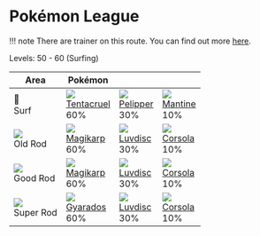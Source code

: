# Pokémon League

!!! note
    There are trainer on this route. You can find out more [here](../../trainer_changes/pokemon_league/).

Levels: 50 - 60 (Surfing)

Area                         | Pokémon                           | &nbsp;                          | &nbsp;                         | 
---                          | ---                               | ---                             | ---                            | 
🌊<br> Surf                   | ![][073]<br> [Tentacruel]<br> 60% | ![][279]<br> [Pelipper]<br> 30% | ![][226]<br> [Mantine]<br> 10% | 
![][old-rod]<br> Old Rod     | ![][129]<br> [Magikarp]<br> 60%   | ![][370]<br> [Luvdisc]<br> 30%  | ![][222]<br> [Corsola]<br> 10% | 
![][good-rod]<br> Good Rod   | ![][129]<br> [Magikarp]<br> 60%   | ![][370]<br> [Luvdisc]<br> 30%  | ![][222]<br> [Corsola]<br> 10% | 
![][super-rod]<br> Super Rod | ![][130]<br> [Gyarados]<br> 60%   | ![][370]<br> [Luvdisc]<br> 30%  | ![][222]<br> [Corsola]<br> 10% | 

[Tentacruel]: ../../pokemon_changes/073/
[Magikarp]: ../../pokemon_changes/129/
[Gyarados]: ../../pokemon_changes/130/
[Corsola]: ../../pokemon_changes/222/
[Mantine]: ../../pokemon_changes/226/
[Pelipper]: ../../pokemon_changes/279/
[Luvdisc]: ../../pokemon_changes/370/
[good-rod]: ../img/items/good-rod.png
[old-rod]: ../img/items/old-rod.png
[super-rod]: ../img/items/super-rod.png
[073]: ../img/pokemon/073.png
[129]: ../img/pokemon/129.png
[130]: ../img/pokemon/130.png
[222]: ../img/pokemon/222.png
[226]: ../img/pokemon/226.png
[279]: ../img/pokemon/279.png
[370]: ../img/pokemon/370.png
